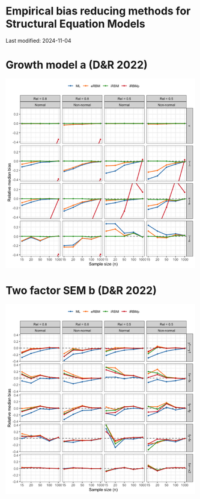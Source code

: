 
<!-- README.md is generated from README.Rmd. Please edit that file -->

# Empirical bias reducing methods for Structural Equation Models

<!-- badges: start -->
<!-- badges: end -->

Last modified: 2024-11-04

# Growth model a (D&R 2022)

![](README_files/figure-gfm/unnamed-chunk-2-1.png)<!-- -->

# Two factor SEM b (D&R 2022)

![](README_files/figure-gfm/unnamed-chunk-3-1.png)<!-- -->
